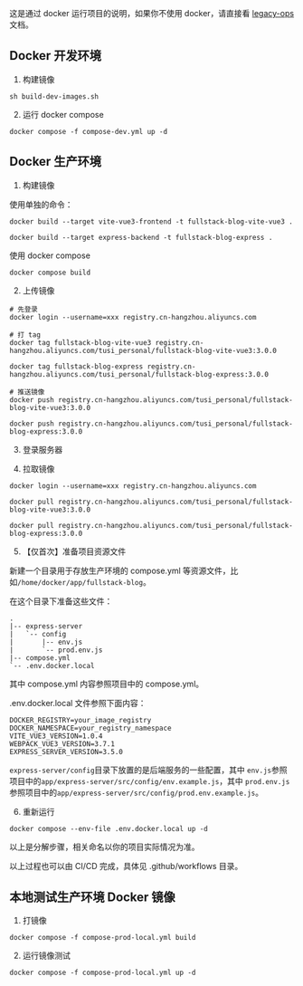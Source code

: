 这是通过 docker 运行项目的说明，如果你不使用 docker，请直接看 [legacy-ops](./legacy-ops.md) 文档。

## Docker 开发环境

1. 构建镜像

```shell
sh build-dev-images.sh
```

2. 运行 docker compose

```shell
docker compose -f compose-dev.yml up -d
```

## Docker 生产环境

1. 构建镜像

使用单独的命令：

```shell
docker build --target vite-vue3-frontend -t fullstack-blog-vite-vue3 .

docker build --target express-backend -t fullstack-blog-express .
```

使用 docker compose

```shell
docker compose build
```

2. 上传镜像

```shell
# 先登录
docker login --username=xxx registry.cn-hangzhou.aliyuncs.com

# 打 tag
docker tag fullstack-blog-vite-vue3 registry.cn-hangzhou.aliyuncs.com/tusi_personal/fullstack-blog-vite-vue3:3.0.0

docker tag fullstack-blog-express registry.cn-hangzhou.aliyuncs.com/tusi_personal/fullstack-blog-express:3.0.0

# 推送镜像
docker push registry.cn-hangzhou.aliyuncs.com/tusi_personal/fullstack-blog-vite-vue3:3.0.0

docker push registry.cn-hangzhou.aliyuncs.com/tusi_personal/fullstack-blog-express:3.0.0
```

3. 登录服务器

4. 拉取镜像

```shell
docker login --username=xxx registry.cn-hangzhou.aliyuncs.com

docker pull registry.cn-hangzhou.aliyuncs.com/tusi_personal/fullstack-blog-vite-vue3:3.0.0

docker pull registry.cn-hangzhou.aliyuncs.com/tusi_personal/fullstack-blog-express:3.0.0
```

5. 【仅首次】准备项目资源文件

新建一个目录用于存放生产环境的 compose.yml 等资源文件，比如`/home/docker/app/fullstack-blog`。

在这个目录下准备这些文件：

```
.
|-- express-server
|   `-- config
|       |-- env.js
|       `-- prod.env.js
|-- compose.yml
`-- .env.docker.local
```

其中 compose.yml 内容参照项目中的 compose.yml。

.env.docker.local 文件参照下面内容：

```
DOCKER_REGISTRY=your_image_registry
DOCKER_NAMESPACE=your_registry_namespace
VITE_VUE3_VERSION=1.0.4
WEBPACK_VUE3_VERSION=3.7.1
EXPRESS_SERVER_VERSION=3.5.0
```

`express-server/config`目录下放置的是后端服务的一些配置，其中 `env.js`参照项目中的`app/express-server/src/config/env.example.js`，其中 `prod.env.js`参照项目中的`app/express-server/src/config/prod.env.example.js`。

6. 重新运行

```shell
docker compose --env-file .env.docker.local up -d
```

以上是分解步骤，相关命名以你的项目实际情况为准。

以上过程也可以由 CI/CD 完成，具体见 .github/workflows 目录。

## 本地测试生产环境 Docker 镜像

1. 打镜像

```shell
docker compose -f compose-prod-local.yml build
```

2. 运行镜像测试

```shell
docker compose -f compose-prod-local.yml up -d
```
